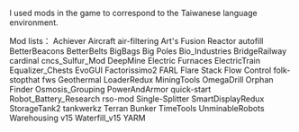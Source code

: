 I used mods in the game to correspond to the Taiwanese language environment.

Mod lists：
Achiever
Aircraft
air-filtering
Art's Fusion Reactor
autofill
BetterBeacons
BetterBelts
BigBags
Big Poles
Bio_Industries
BridgeRailway
cardinal
cncs_Sulfur_Mod
DeepMine
Electric Furnaces
ElectricTrain
Equalizer_Chests
EvoGUI
Factorissimo2
FARL
Flare Stack
Flow Control
folk-stopthat
fws
Geothermal
LoaderRedux
MiningTools
OmegaDrill
Orphan Finder
Osmosis_Grouping
PowerAndArmor
quick-start
Robot_Battery_Research
rso-mod
Single-Splitter
SmartDisplayRedux
StorageTank2
tankwerkz
Terran Bunker
TimeTools
UnminableRobots
Warehousing v15
Waterfill_v15
YARM